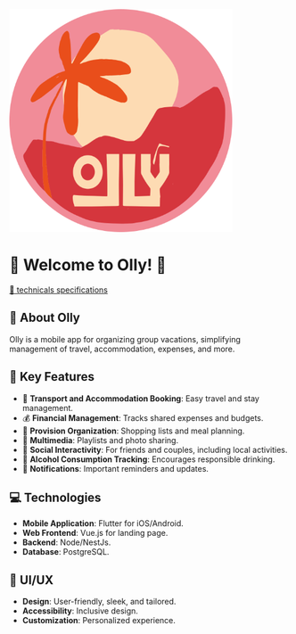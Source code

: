 <img src="./logo.svg" alt="Olly Logo" width="400"/> 

# 🌟 Welcome to Olly! 🌟
[🔗 technicals specifications](Olly-_Specification_techniques.pdf)
## 📖 About Olly
Olly is a mobile app for organizing group vacations, simplifying management of travel, accommodation, expenses, and more.

## 🚀 Key Features
- 🚗 **Transport and Accommodation Booking**: Easy travel and stay management.
- 💰 **Financial Management**: Tracks shared expenses and budgets.
- 🍲 **Provision Organization**: Shopping lists and meal planning.
- 🎵 **Multimedia**: Playlists and photo sharing.
- 👫 **Social Interactivity**: For friends and couples, including local activities.
- 🍺 **Alcohol Consumption Tracking**: Encourages responsible drinking.
- 🔔 **Notifications**: Important reminders and updates.

## 💻 Technologies
- **Mobile Application**: Flutter for iOS/Android.
- **Web Frontend**: Vue.js for landing page.
- **Backend**: Node/NestJs.
- **Database**: PostgreSQL.

## 🎨 UI/UX
- **Design**: User-friendly, sleek, and tailored.
- **Accessibility**: Inclusive design.
- **Customization**: Personalized experience.
